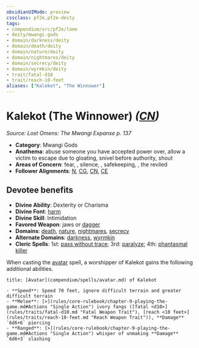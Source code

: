 ```yaml
---
obsidianUIMode: preview
cssclass: pf2e,pf2e-deity
tags:
- compendium/src/pf2e/lome
- deity/mwangi-gods
- domain/darkness/deity
- domain/death/deity
- domain/nature/deity
- domain/nightmares/deity
- domain/secrecy/deity
- domain/wyrmkin/deity
- trait/fatal-d10
- trait/reach-10-feet
aliases: ["Kalekot", "The Winnower"]
---
```

# Kalekot (The Winnower) *([CN](rules/traits/cn-b1.md "Chaotic Neutral Alignment Trait"))*  
*Source: Lost Omens: The Mwangi Expanse p. 137*  

- **Category**: Mwangi Gods
- **Anathema**: abuse someone you have accepted power over, allow a victim to escape due to gloating, snivel before authority, shout
- **Areas of Concern**: fear, , silence, , safekeeping, , the reviled
- **Follower Alignments**: [N](rules/traits/n-b1.md "Neutral Alignment Trait"), [CG](rules/traits/cg-b1.md "Chaotic Good Alignment Trait"), [CN](rules/traits/cn-b1.md "Chaotic Neutral Alignment Trait"), [CE](rules/traits/ce-b1.md "Chaotic Evil Alignment Trait")

## Devotee benefits

- **Divine Ability**: Dexterity or Charisma
- **Divine Font**: [harm](compendium/spells/harm.md)
- **Divine Skill**: Intimidation
- **Favored Weapon**: jaws or [dagger](compendium/equipment/items/dagger.md)
- **Domains**: [death](compendium/setting/domains.md#Death), [nature](compendium/setting/domains.md#Nature), [nightmares](compendium/setting/domains.md#Nightmares), [secrecy](compendium/setting/domains.md#Secrecy)
- **Alternate Domains**: [darkness](compendium/setting/domains.md#Darkness), [wyrmkin](compendium/setting/domains.md#Wyrmkin)
- **Cleric Spells**: 1st: [pass without trace](compendium/spells/pass-without-trace.md); 3rd: [paralyze](compendium/spells/paralyze.md); 4th: [phantasmal killer](compendium/spells/phantasmal-killer.md)

When casting the [avatar](compendium/spells/avatar.md) spell, a worshipper of Kalekot gains the following additional abilities.

```ad-embed-avatar
title: [Avatar](compendium/spells/avatar.md) of Kalekot

- **Speed**: Speed 70 feet, ignore difficult terrain and greater difficult terrain
- **Melee**: [>](rules/core-rulebook/chapter-9-playing-the-game.md#Actions "Single Action") ivory fangs ([fatal <d10>](rules/traits/fatal-d10.md "Fatal Weapon Trait"), [reach <10 feet>](rules/traits/reach-10-feet.md "Reach Weapon Trait")), **Damage** `6d6+6` piercing
- **Ranged**: [>](rules/core-rulebook/chapter-9-playing-the-game.md#Actions "Single Action") whisper of unmaking **Damage** `6d6+3` slashing
```